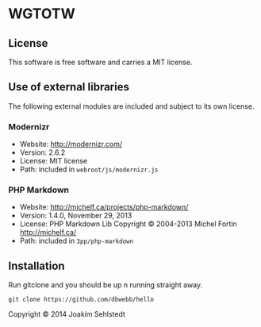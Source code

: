 WGTOTW
=========

License 
------------------

This software is free software and carries a MIT license.



Use of external libraries
-----------------------------------

The following external modules are included and subject to its own license.

### Modernizr
* Website: http://modernizr.com/
* Version: 2.6.2
* License: MIT license 
* Path: included in `webroot/js/modernizr.js`

### PHP Markdown
* Website: http://michelf.ca/projects/php-markdown/
* Version: 1.4.0, November 29, 2013
* License: PHP Markdown Lib Copyright © 2004-2013 Michel Fortin http://michelf.ca/ 
* Path: included in `3pp/php-markdown`


Installation
-----------------------------------

Run gitclone and you should be up n running straight away.

```git clone https://github.com/dbwebb/hello```

Copyright &copy; 2014 Joakim Sehlstedt